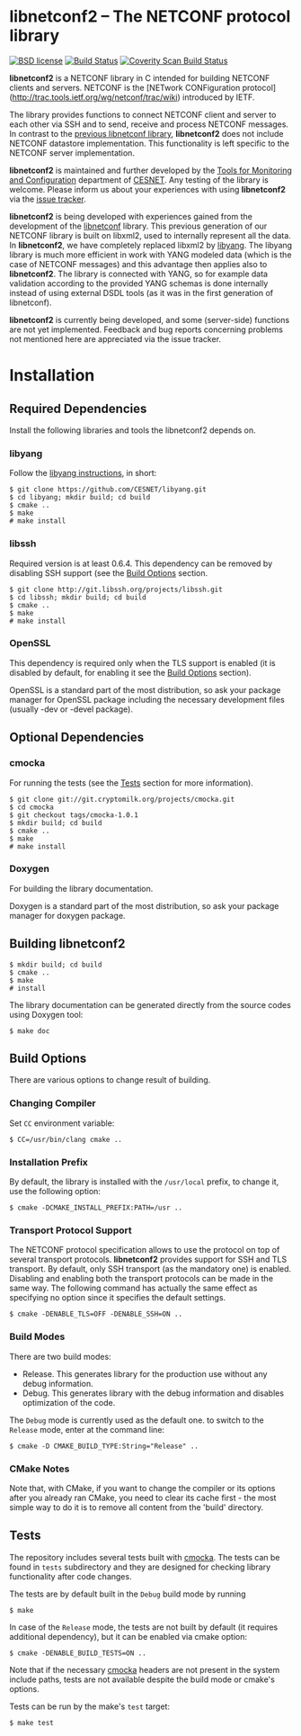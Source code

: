 # libnetconf2 – The NETCONF protocol library

[![BSD license](https://img.shields.io/badge/License-BSD-blue.svg)](https://opensource.org/licenses/BSD-3-Clause)
[![Build Status](https://secure.travis-ci.org/CESNET/libnetconf2.png?branch=master)](http://travis-ci.org/CESNET/libnetconf2)
[![Coverity Scan Build Status](https://scan.coverity.com/projects/7642/badge.svg)](https://scan.coverity.com/projects/7642)

**libnetconf2** is a NETCONF library in C intended for building NETCONF clients
and servers. NETCONF is the [NETwork CONFiguration protocol]
(http://trac.tools.ietf.org/wg/netconf/trac/wiki) introduced by IETF.

The library provides functions to connect NETCONF client and server to each
other via SSH and to send, receive and process NETCONF messages. In contrast
to the [previous libnetconf library](https://github.com/CESNET/libnetconf),
**libnetconf2** does not include NETCONF datastore implementation. This
functionality is left specific to the NETCONF server implementation.

**libnetconf2** is maintained and further developed by the [Tools for
Monitoring and Configuration](https://www.liberouter.org/) department of
[CESNET](http://www.ces.net/). Any testing of the library is welcome. Please
inform us about your experiences with using **libnetconf2** via the
[issue tracker](https://github.com/CESNET/libnetconf/issues).

**libnetconf2** is being developed with experiences gained from the development
of the [libnetconf](https://github.com/CESNET/libnetconf) library. This
previous generation of our NETCONF library is built on libxml2, used to
internally represent all the data. In **libnetconf2**, we have completely
replaced libxml2 by [libyang](https://github.com/CESNET/libyang). The libyang
library is much more efficient in work with YANG modeled data (which is the
case of NETCONF messages) and this advantage then applies also to
**libnetconf2**. The library is connected with YANG, so for example data
validation according to the provided YANG schemas is done internally instead
of using external DSDL tools (as it was in the first generation of libnetconf).

**libnetconf2** is currently being developed, and some (server-side) functions
are not yet implemented. Feedback and bug reports concerning problems not
mentioned here are appreciated via the issue tracker.

# Installation

## Required Dependencies

Install the following libraries and tools the libnetconf2 depends on.

### libyang
Follow the [libyang instructions](https://github.com/CESNET/libyang/blob/master/README.md),
in short:
```
$ git clone https://github.com/CESNET/libyang.git
$ cd libyang; mkdir build; cd build
$ cmake ..
$ make
# make install
```

### libssh
Required version is at least 0.6.4. This dependency can be removed by disabling
SSH support (see the [Build Options](#build-ptions) section.
```
$ git clone http://git.libssh.org/projects/libssh.git
$ cd libssh; mkdir build; cd build
$ cmake ..
$ make
# make install
```

### OpenSSL
This dependency is required only when the TLS support is enabled (it is
disabled by default, for enabling it see the [Build Options](#build-options)
section).

OpenSSL is a standard part of the most distribution, so ask your package
manager for OpenSSL package including the necessary development files
(usually -dev or -devel package).

## Optional Dependencies

### cmocka
For running the tests (see the [Tests](#tests) section for more information).
```
$ git clone git://git.cryptomilk.org/projects/cmocka.git
$ cd cmocka
$ git checkout tags/cmocka-1.0.1
$ mkdir build; cd build
$ cmake ..
$ make
# make install
```

### Doxygen
For building the library documentation.

Doxygen is a standard part of the most distribution, so ask your package
manager for doxygen package.

## Building libnetconf2

```
$ mkdir build; cd build
$ cmake ..
$ make
# install
```

The library documentation can be generated directly from the source codes using
Doxygen tool:
```
$ make doc
```

## Build Options

There are various options to change result of building.

### Changing Compiler

Set `CC` environment variable:

```
$ CC=/usr/bin/clang cmake ..
```

### Installation Prefix

By default, the library is installed with the `/usr/local` prefix, to change
it, use the following option:
```
$ cmake -DCMAKE_INSTALL_PREFIX:PATH=/usr ..
```

### Transport Protocol Support

The NETCONF protocol specification allows to use the protocol on top of
several transport protocols. **libnetconf2** provides support for SSH and
TLS transport. By default, only SSH transport (as the mandatory one) is
enabled. Disabling and enabling both the transport protocols can be made
in the same way. The following command has actually the same effect as
specifying no option since it specifies the default settings.
```
$ cmake -DENABLE_TLS=OFF -DENABLE_SSH=ON .. 
```

### Build Modes

There are two build modes:
* Release.
  This generates library for the production use without any debug information.
* Debug.
  This generates library with the debug information and disables optimization
  of the code.

The `Debug` mode is currently used as the default one. to switch to the
`Release` mode, enter at the command line:
```
$ cmake -D CMAKE_BUILD_TYPE:String="Release" ..
```
### CMake Notes

Note that, with CMake, if you want to change the compiler or its options after
you already ran CMake, you need to clear its cache first - the most simple way
to do it is to remove all content from the 'build' directory.

## Tests

The repository includes several tests built with [cmocka](https://cmocka.org/).
The tests can be found in `tests` subdirectory and they are designed for
checking library functionality after code changes.

The tests are by default built in the `Debug` build mode by running
```
$ make
```

In case of the `Release` mode, the tests are not built by default (it requires
additional dependency), but it can be enabled via cmake option:
```
$ cmake -DENABLE_BUILD_TESTS=ON ..
```

Note that if the necessary [cmocka](https://cmocka.org/) headers are not present
in the system include paths, tests are not available despite the build mode or
cmake's options.

Tests can be run by the make's `test` target:
```
$ make test
```

